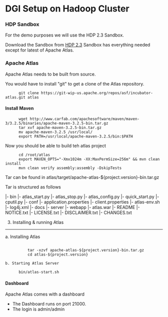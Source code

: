 # DGI Setup on Hadoop Cluster

### HDP Sandbox
For the demo purposes we will use the HDP 2.3 Sandbox.

Download the Sandbox from [HDP 2.3](http://hortonworks.com/hdp/downloads/)
Sandbox has everything needed except for latest of Apache Atlas.

### Apache Atlas

Apache Atlas needs to be built from source.

You would have to install "git" to get a clone of the Atlas repository.

          git clone https://git-wip-us.apache.org/repos/asf/incubator-atlas.git atlas
          
  
#### Install Maven

          wget http://www.carfab.com/apachesoftware/maven/maven-3/3.2.5/binaries/apache-maven-3.2.5-bin.tar.gz
          tar xvf apache-maven-3.2.5-bin.tar.gz
          mv apache-maven-3.2.5 /usr/local/
          export PATH=/usr/local/apache-maven-3.2.5/bin:$PATH

Now you should be able to build teh atlas project

          cd /root/atlas
          export MAVEN_OPTS="-Xmx1024m -XX:MaxPermSize=256m" && mvn clean install
          mvn clean verify assembly:assembly -DskipTests


Tar can be found in atlas/target/apache-atlas-${project.version}-bin.tar.gz

Tar is structured as follows

|- bin
   |- atlas_start.py
   |- atlas_stop.py
   |- atlas_config.py
   |- quick_start.py
   |- cputil.py
|- conf
   |- application.properties
   |- client.properties
   |- atlas-env.sh
   |- log4j.xml
|- docs
|- server
   |- webapp
      |- atlas.war
|- README
|- NOTICE.txt
|- LICENSE.txt
|- DISCLAIMER.txt
|- CHANGES.txt


3. Installing & running Atlas
--------------------------------

a. Installing Atlas
~~~~~~~~~~~~~~~~~~~~~~

          tar -xzvf apache-atlas-${project.version}-bin.tar.gz
          cd atlas-${project.version}

b. Starting Atlas Server
~~~~~~~~~~~~~~~~~~~~~~~~~

          bin/atlas-start.sh

#### Dashboard

Apache Atlas comes with a dashboard

* The Dashboard runs on port 21000. 
* The login is admin/admin








          

          
          
          
          


  
  
  
